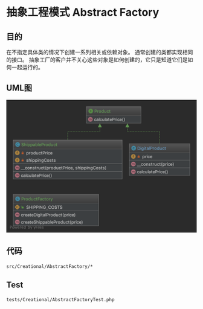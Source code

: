# 抽象工程模式 Abstract Factory

## 目的
在不指定具体类的情况下创建一系列相关或依赖对象。 通常创建的类都实现相同的接口。 抽象工厂的客户并不关心这些对象是如何创建的，它只是知道它们是如何一起运行的。

## UML图
![](./abstractFactory.png)

## 代码
```src/Creational/AbstractFactory/*```

## Test
```tests/Creational/AbstractFactoryTest.php```
